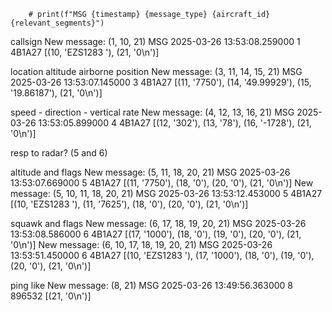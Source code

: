         # print(f"MSG {timestamp} {message_type} {aircraft_id} {relevant_segments}")
        
callsign
New message: (1, 10, 21)
MSG 2025-03-26 13:53:08.259000 1 4B1A27 [(10, 'EZS1283 '), (21, '0\n')]

location altitude airborne position
New message: (3, 11, 14, 15, 21)
MSG 2025-03-26 13:53:07.145000 3 4B1A27 [(11, '7750'), (14, '49.99929'), (15, '19.86187'), (21, '0\n')]

speed - direction - vertical rate
New message: (4, 12, 13, 16, 21)
MSG 2025-03-26 13:53:05.899000 4 4B1A27 [(12, '302'), (13, '78'), (16, '-1728'), (21, '0\n')]

resp to radar? (5 and 6)

altitude and flags
New message: (5, 11, 18, 20, 21)
MSG 2025-03-26 13:53:07.669000 5 4B1A27 [(11, '7750'), (18, '0'), (20, '0'), (21, '0\n')]
New message: (5, 10, 11, 18, 20, 21)
MSG 2025-03-26 13:53:12.453000 5 4B1A27 [(10, 'EZS1283 '), (11, '7625'), (18, '0'), (20, '0'), (21, '0\n')]

squawk and flags
New message: (6, 17, 18, 19, 20, 21)
MSG 2025-03-26 13:53:08.586000 6 4B1A27 [(17, '1000'), (18, '0'), (19, '0'), (20, '0'), (21, '0\n')]
New message: (6, 10, 17, 18, 19, 20, 21)
MSG 2025-03-26 13:53:51.450000 6 4B1A27 [(10, 'EZS1283 '), (17, '1000'), (18, '0'), (19, '0'), (20, '0'), (21, '0\n')]


ping like
New message: (8, 21)
MSG 2025-03-26 13:49:56.363000 8 896532 [(21, '0\n')]
